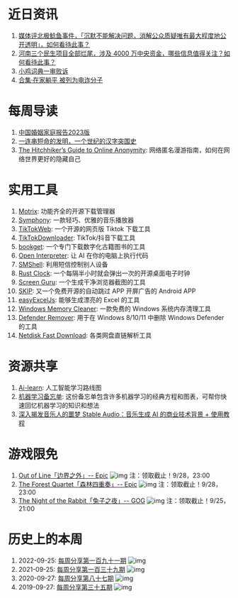 # 近日资讯

1. [媒体评北极鲶鱼事件，「沉默不能解决问题，消解公众质疑唯有最大程度地公开透明」，如何看待此事？](https://www.zhihu.com/question/622176670)
2. [河南三个民生项目全部烂尾，涉及 4000 万中央资金，哪些信息值得关注？如何看待此事？](https://www.zhihu.com/question/621799106)
3. [小鸡词典一审败诉](https://www.bilibili.com/video/av788620248)
4. [合集·在家躺平 被列为电诈分子](https://space.bilibili.com/35034448/channel/collectiondetail?sid=1635742)

# 每周导读

1. [中国婚姻家庭报告2023版](https://mp.weixin.qq.com/s/NV4Sf9Ep0B66NgPo8DtwuQ)
2. [一连串短命的发明，一个世纪的汉字突围史](https://mp.weixin.qq.com/s/OoxETePZjdYpB5AlYlURrA)
3. [The Hitchhiker’s Guide to Online Anonymity](https://anonymousplanet.org/guide.html): 网络匿名漫游指南，如何在网络世界更好的隐藏自己

# 实用工具

1. [Motrix](https://github.com/agalwood/Motrix): 功能齐全的开源下载管理器
2. [Symphony](https://github.com/zyrouge/symphony): 一款轻巧、优雅的音乐播放器
3. [TikTokWeb](https://github.com/Johnserf-Seed/TikTokWeb): 一个开源的网页版 Tiktok 下载工具
4. [TikTokDownloader](https://github.com/JoeanAmier/TikTokDownloader): TikTok/抖音下载工具
5. [bookget](https://github.com/deweizhu/bookget): 一个专门下载数字化古籍图书的工具
6. [Open Interpreter](https://github.com/KillianLucas/open-interpreter/): 让 AI 在你的电脑上执行代码 
7. [SMShell](https://github.com/persistent-security/SMShell): 利用短信控制别人设备
8. [Rust Clock](https://github.com/hoothin/RustClock/): 一个每隔半小时就会弹出一次的开源桌面电子时钟
9. [Screen Guru](https://github.com/premieroctet/screen-guru): 一个生成干净浏览器截图的工具
10. [SKIP](https://github.com/GuoXiCheng/SKIP): 又一个免费开源的自动跳过 APP 开屏广告的 Android APP
11. [easyExcelJs](https://github.com/liyuec/easyExcelJs): 能够生成漂亮的 Excel 的工具
12. [Windows Memory Cleaner](https://github.com/IgorMundstein/WinMemoryCleaner): 一款免费的 Windows 系统内存清理工具
13. [Defender Remover](https://github.com/ionuttbara/windows-defender-remover): 用于在 Windows 8/10/11 中删除 Windows Defender 的工具
14. [Netdisk Fast Download](https://github.com/qaiu/netdisk-fast-download): 各类网盘直链解析工具

# 资源共享

1. [Ai-learn](https://github.com/xiaochengcike/Ai-learn): 人工智能学习路线图
2. [机器学习备忘单](https://github.com/soulmachine/machine-learning-cheat-sheet): 这份备忘单包含许多机器学习的经典方程和图表，可帮你快速回忆机器学习的知识和想法
3. [深入揭发音乐人的噩梦 Stable Audio：音乐生成 AI 的商业技术背景 + 使用教程](https://mp.weixin.qq.com/s/UK8r6Y012hZ4Pcfhmyp_Bg)

# 游戏限免

1. [Out of Line「边界之外」-- Epic](https://store.epicgames.com/p/out-of-line-209cbb)
![img](https://mmbiz.qpic.cn/sz_mmbiz_jpg/pDARXZuibAKSTf0xzepQDH3ckgZdS7tsVxqGaNDAYjX8WhNpPqoQLM7Bf1uJbLCDJUibEhqcyPsredqFSS8VLlDg/640?wx_fmt=jpeg)
注：领取截止！9/28，23:00
2. [The Forest Quartet「森林四重奏」-- Epic](https://store.epicgames.com/p/forest-quartet-5d03e3)
![img](https://mmbiz.qpic.cn/sz_mmbiz_jpg/pDARXZuibAKSTf0xzepQDH3ckgZdS7tsVdhzvn57AMABvyr9mYVNty1sx3F88VrwsqBGiaQJa1qeymxo7a2EsXBw/640?wx_fmt=jpeg)
注：领取截止！9/28，23:00
3. [The Night of the Rabbit「兔子之夜」-- GOG](https://www.gog.com/zh/game/the_night_of_the_rabbit)
![img](https://mmbiz.qpic.cn/sz_mmbiz_jpg/pDARXZuibAKQHY1rXBaQpBIUMhlyFV9hfeu68qy19LfB5PT5JzWJSTJJdzr1jqbibw3hVVYRXKW50OyibibEIRltKQ/640?wx_fmt=jpeg)
注：领取截止！9/25，21:00

# 历史上的本周

1. 2022-09-25: [每周分享第一百九十一期](https://mp.weixin.qq.com/s/kLti0FepAhj1fPvX9V_ABQ)
![img](https://mmbiz.qpic.cn/sz_mmbiz_png/pDARXZuibAKQaYUoG5Ytd8ehn9ic5dRTvWs3r7iar3t34RtgUB8oJibUnWlia7G4QYvHHEmR8vdsd3EufnMU146UGjw/640?wx_fmt=png&wxfrom=5&wx_lazy=1&wx_co=1)
2. 2021-09-25: [每周分享第一百三十九期](https://mp.weixin.qq.com/s/-5GKGbLbhC_pSEfye0F-Ag)
![img](https://mmbiz.qpic.cn/sz_mmbiz_jpg/pDARXZuibAKTlyibUMNGsybQhWjd8ajhRcibsbG39Y8wSGNoLNb3XXzlYdfT9GaqCAutowwzhTVJN6RpuhoBibEZqQ/640?wx_fmt=jpeg&wxfrom=5&wx_lazy=1&wx_co=1)
3. 2020-09-27: [每周分享第八十七期](https://mp.weixin.qq.com/s/059WELj2f_ofO9MIScEBxA)
![img](https://mmbiz.qpic.cn/sz_mmbiz_jpg/pDARXZuibAKQb0ja2kty3VIcvhnYkZvlHT7ibUjO10KCaJO9qLvw2uNcPxFdmxSf4mMs83OElgA0qfjXZpT0mvmA/640?wx_fmt=jpeg&wxfrom=5&wx_lazy=1&wx_co=1)
4. 2019-09-27: [每周分享第三十五期](https://mp.weixin.qq.com/s/ExSdhDCTn89xoGPgPH5iDA)
![img](https://mmbiz.qpic.cn/mmbiz_jpg/pDARXZuibAKQKgw11mAK4bNBRic447dlicfl0r0FicZpWibXG3tmstFzNwZQtbCm6OPlXGvu9FJia9OoxgfrftPpY2sQ/640?wx_fmt=jpeg&wxfrom=5&wx_lazy=1&wx_co=1)
